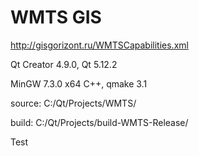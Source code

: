 # WMTS GIS

http://gisgorizont.ru/WMTSCapabilities.xml 

Qt Creator 4.9.0, Qt 5.12.2

MinGW 7.3.0 x64 C++, qmake 3.1

source: C:/Qt/Projects/WMTS/

build: C:/Qt/Projects/build-WMTS-Release/

Test 
